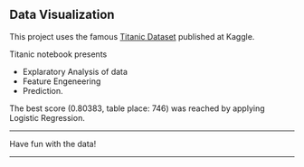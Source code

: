 ## Data Visualization

This project uses the famous [Titanic Dataset](https://www.kaggle.com/c/titanic) published at Kaggle.


Titanic notebook presents
* Explaratory Analysis of data 
* Feature Engeneering
* Prediction. 

The best score (0.80383, table place: 746) was reached by applying Logistic Regression.

***********************
Have fun with the data!
***********************
